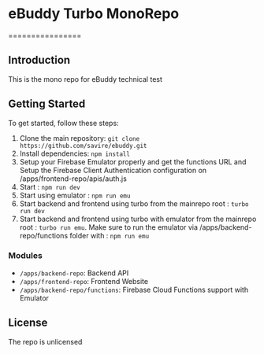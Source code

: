 # eBuddy Turbo MonoRepo
================

## Introduction
This is the mono repo for eBuddy technical test

## Getting Started
To get started, follow these steps:

1. Clone the main repository: `git clone https://github.com/savire/ebuddy.git`
2. Install dependencies: `npm install`
3. Setup your Firebase Emulator properly and get the functions URL and Setup the Firebase Client Authentication configuration on /apps/frontend-repo/apis/auth.js 
3. Start  : `npm run dev`
4. Start using emulator : `npm run emu`
5. Start backend and frontend using turbo from the mainrepo root : `turbo run dev`
6. Start backend and frontend using turbo with emulator from the mainrepo root : `turbo run emu`. Make sure to run the emulator via /apps/backend-repo/functions folder with : `npm run emu`

### Modules
* `/apps/backend-repo`: Backend API
* `/apps/frontend-repo`: Frontend Website
* `/apps/backend-repo/functions`: Firebase Cloud Functions support with Emulator

## License
The repo is unlicensed
